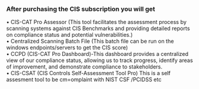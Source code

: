 ### After purchasing the CIS subscription you will get 

•	CIS-CAT Pro Assessor  (This tool facilitates the assessment process by scanning systems against CIS Benchmarks and providing detailed reports on compliance status and potential vulnerabilities.) <br />
• Centralized Scanning Batch File (This batch file can be run on the windows endpoints/servers to get the CIS score) <br />
•	CCPD (CIS-CAT Pro Dashboard)-This dashboard provides a centralized view of our compliance status, allowing us to track progress, identify areas of improvement, and demonstrate compliance to stakeholders. <br />
•	CIS-CSAT (CIS Controls Self-Assessment Tool Pro) This is a self assesment tool to be cm=omplaint with NIST CSF /PCIDSS etc <br />

